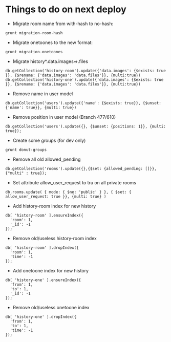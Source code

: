 # Things to do on next deploy

* Migrate room name from with-hash to no-hash:
```
grunt migration-room-hash
```

* Migrate onetoones to the new format:
```
grunt migration-onetoones
```

* Migrate history*.data.images=>.files
```
db.getCollection('history-room').update({'data.images': {$exists: true }}, {$rename: {'data.images': 'data.files'}}, {multi:true})
db.getCollection('history-one').update({'data.images': {$exists: true }}, {$rename: {'data.images': 'data.files'}}, {multi:true})
```

* Remove name in user model
```
db.getCollection('users').update({'name': {$exists: true}}, {$unset: {'name': true}}, {multi: true})
```


* Remove position in user model (Branch 477/610)
```
db.getCollection('users').update({}, {$unset: {positions: 1}}, {multi: true});
```

* Create some groups (for dev only)
```
grunt donut-groups
```

* Remove all old allowed_pending
```
db.getCollection('rooms').update({},{$set: {allowed_pending: []}},{"multi" : true});
```

* Set attribute allow_user_request to tru on all private rooms 
```
db.rooms.update( { mode: { $ne: 'public' } }, { $set: { allow_user_request: true }}, {multi: true} )
```

* Add history-room index for new history
```
db[ 'history-room' ].ensureIndex({
  'room': 1,
  '_id': -1
});
```

* Remove old/useless history-room index
```
db[ 'history-room' ].dropIndex({
  'room': 1,
  'time': -1
});
```

* Add onetoone index for new history
```
db[ 'history-one' ].ensureIndex({
  'from': 1,
  'to': 1,
  '_id': -1
});
```

* Remove old/useless onetoone index
```
db[ 'history-one' ].dropIndex({
  'from': 1,
  'to': 1,
  'time': -1
});
```